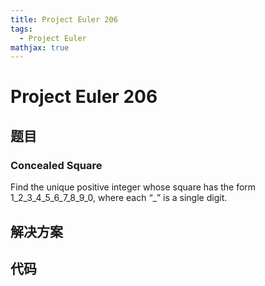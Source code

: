 ```yaml
---
title: Project Euler 206
tags:
  - Project Euler
mathjax: true
---
```

<escape><!-- more --></escape>
    
# Project Euler 206
## 题目
### Concealed Square


Find the unique positive integer whose square has the form 1_2_3_4_5_6_7_8_9_0, where each “_” is a single digit.

## 解决方案


## 代码
